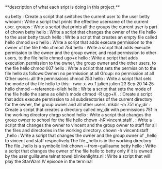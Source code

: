 **description of what each sript is doing in this project **

su betty : Create a script that switches the current user to the user betty
whoami : Write a script that prints the effective username of the current user.
groups : Write a script that prints all the groups the current user is part of
chown betty hello : Write a script that changes the owner of the file hello to the user betty
touch hello : Write a script that creates an empty file called hello
chmod u+x hello : Write a script that adds execute permission to the owner of the file hello
chmod 754 hello : Write a script that adds execute permission to the owner and the group owner, and read permission to other users, to the file hello
chmod ugo+x hello : Write a script that adds execution permission to the owner, the group owner and the other users, to the file hello
chmod 007 hello : Write a script that sets the permission to the file hello as follows:Owner: no permission at all Group: no permission at all Other users: all the permissions
chmod 753 hello : Write a script that sets the mode of the file hello to this: -rwxr-x-wx 1 julien julien 23 Sep 20 14:25 hello
chmod --reference=olleh hello : Write a script that sets the mode of the file hello the same as olleh’s mode
chmod -R ugo+X . : Create a script that adds execute permission to all subdirectories of the current directory for the owner, the group owner and all other users.
mkdir -m 751 my_dir : Create a script that creates a directory called my_dir with permissions 751 in the working directory
chrgp school hello : Write a script that changes the group owner to school for the file hello
chown -hR vincent:staff . : Write a script that changes the owner to vincent and the group owner to staff for all the files and directories in the working directory.
chown -h vincent:staff _hello : Write a script that changes the owner and the group owner of _hello to vincent and staff respectively.The file _hello is in the working directory The file _hello is a symbolic link
chown --from=guillaume betty hello : Write a script that changes the owner of the file hello to betty only if it is owned by the user guillaume
telnet towel.blinkenlights.nl : Write a script that will play the StarWars IV episode in the terminal
